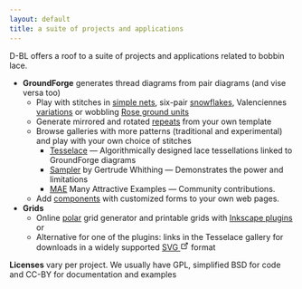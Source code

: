 ```yaml
---
layout: default
title: a suite of projects and applications
---
```


D-BL offers a roof to a suite of projects and applications related to bobbin lace.

* **GroundForge** generates thread diagrams from pair diagrams (and vise versa too)
  * Play with stitches in [simple nets](https://d-bl.github.io/GroundForge/nets),
    six-pair [snowflakes](https://d-bl.github.io/MAE-gf/docs/counting-snow/#choose-stitches),
    Valenciennes [variations](https://d-bl.github.io/gw-lace-to-gf/#a7-h7g11--valenciennes)
    or wobbling [Rose ground units](https://d-bl.github.io/MAE-gf/docs/droste#wobble)
  * Generate mirrored and rotated [repeats](https://d-bl.github.io/GroundForge/symmetry) from your own template
  * Browse galleries with more patterns (traditional and experimental) and play with your own choice of stitches
    * [Tesselace](https://d-bl.github.io/tesselace-to-gf/) &mdash; Algorithmically designed lace tessellations linked to GroundForge diagrams
    * [Sampler](https://d-bl.github.io/gw-lace-to-gf/) by Gertrude Whithing &mdash; Demonstrates the power and limitations
    * [MAE](https://d-bl.github.io/MAE-gf/) Many Attractive Examples &mdash; Community contributions.
  * Add [components](https://d-bl.github.io/GroundForge/API) with customized forms to your own web pages.
* **Grids**
  * Online [polar](https://d-bl.github.io/polar-grids/) grid generator and printable grids with [Inkscape plugins](https://d-bl.github.io/inkscape-bobbinlace/) or 
  * Alternative for one of the plugins: links in the Tesselace gallery for downloads in a widely supported [SVG ![](images/external-link.png)](https://en.wikipedia.org/wiki/Comparison_of_vector_graphics_editors#Import) format

**Licenses** vary per project. We usually have GPL, simplified BSD for code and CC-BY for documentation and examples
